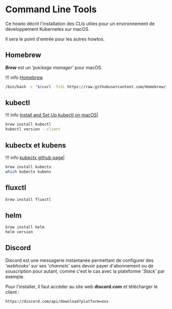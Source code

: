 # Command Line Tools

Ce howto décrit l'installation des CLIs utiles pour un environnement de développement Kubernetes sur macOS.

Il sera le point d'entrée pour les autres howtos.



## Homebrew
__*Brew*__ est un *'package manager'* pour macOS.

!!! info
    [Homebrew](https://brew.sh/)

```sh
/bin/bash -c "$(curl -fsSL https://raw.githubusercontent.com/Homebrew/install/HEAD/install.sh)"
```


## kubectl

!!! info
    [Install and Set Up kubectl on macOS](https://kubernetes.io/docs/tasks/tools/install-kubectl-macos/)|

```sh
brew install kubectl
kubectl version --client
```



## kubectx et kubens

!!! info
    [kubectx github page](https://github.com/ahmetb/kubectx)|

```sh
brew install kubectx
which kubectx kubens
```



## fluxctl

```sh
brew install fluxctl
```



## helm

```sh
brew install helm
helm version
```



## Discord

Discord est une messagerie instantanée permettant de configurer des _*'webhooks'*_ sur ses _*'channels'*_ sans devoir payer d'abonnement ou de souscription pour autant, comme c'est le cas avec la plateforme _*'Slack'*_ par exemple.

Pour l'installer, il faut accéder au site web **discord.com** et télécharger le client :

```sh
https://discord.com/api/download?platform=osx
```